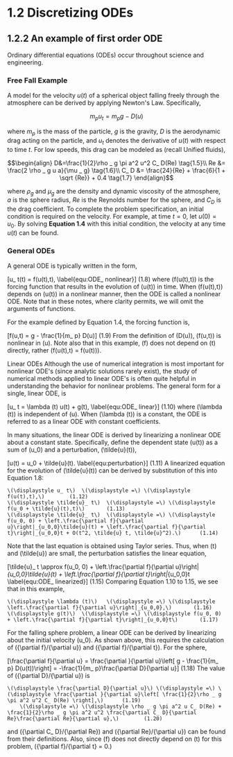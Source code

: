 # 1.2 Discretizing ODEs

## 1.2.2 An example of first order ODE

Ordinary differential equations (ODEs) occur throughout science and engineering.

### Free Fall Example

A model for the velocity $u(t)$ of a spherical object falling freely through the 
atmosphere can be derived by applying Newton's Law. Specifically,

$$ m_ p u_ t = m_ p g - D(u) \tag{1.4} $$

where $m_p$ is the mass of the particle, $g$ is the gravity, $D$ is the aerodynamic 
drag acting on the particle, and $u_t$ denotes the derivative of $u(t)$ with respect 
to time $t$. For low speeds, this drag can be modeled as (recall Unified fluids),

$$\begin{align}
D&=\frac{1}{2}\rho _ g \pi a^2 u^2 C_ D(Re) \tag{1.5}\\
Re &= \frac{2 \rho _ g u a}{\mu _ g} \tag{1.6}\\
C_ D &= \frac{24}{Re} + \frac{6}{1 + \sqrt  {Re}} + 0.4 \tag{1.7}
\end{align}$$

where $\rho _ g$ and $\mu _ g$ are the density and dynamic viscosity of the atmosphere, 
$a$ is the sphere radius, $Re$ is the Reynolds number for the sphere, and $C_ D$ is 
the drag coefficient. To complete the problem specification, an initial condition is 
required on the velocity. For example, at time $t=0$, let $u(0) = u_0$. By solving **Equation 1.4** 
with this initial condition, the velocity at any time $u(t)$ can be found.

### General ODEs

A general ODE is typically written in the form,

\[u_ t(t) = f(u(t),t), \label{equ:ODE_ nonlinear}\]	(1.8)
where \(f(u(t),t)\) is the forcing function that results in the evolution of \(u(t)\) in time. When \(f(u(t),t)\) depends on \(u(t)\) in a nonlinear manner, then the ODE is called a nonlinear ODE. Note that in these notes, where clarity permits, we will omit the arguments of functions.

For the example defined by Equation 1.4, the forcing function is,

\[f(u,t) = g - \frac{1}{m_ p} D(u)\]	(1.9)
From the definition of \(D(u)\), \(f(u,t)\) is nonlinear in \(u\). Note also that in this example, \(f\) does not depend on \(t\) directly, rather \(f(u(t),t) = f(u(t))\).

Linear ODEs
Although the use of numerical integration is most important for nonlinear ODE's (since analytic solutions rarely exist), the study of numerical methods applied to linear ODE's is often quite helpful in understanding the behavior for nonlinear problems. The general form for a single, linear ODE, is

\[u_ t = \lambda (t) u(t) + g(t), \label{equ:ODE_ linear}\]	(1.10)
where \(\lambda (t)\) is independent of \(u\). When \(\lambda (t)\) is a constant, the ODE is referred to as a linear ODE with constant coefficients.

In many situations, the linear ODE is derived by linearizing a nonlinear ODE about a constant state. Specifically, define the dependent state \(u(t)\) as a sum of \(u_0\) and a perturbation, \(\tilde{u}(t)\),

\[u(t) = u_0 + \tilde{u}(t). \label{equ:perturbation}\]	(1.11)
A linearized equation for the evolution of \(\tilde{u}(t)\) can be derived by substitution of this into Equation 1.8:

 	\(\displaystyle u_ t\)	\(\displaystyle =\)	\(\displaystyle f(u(t),t),\)	 	(1.12)
 	\(\displaystyle \tilde{u}_ t\)	\(\displaystyle =\)	\(\displaystyle f(u_0 + \tilde{u}(t),t)\)	 	(1.13)
 	\(\displaystyle \tilde{u}_ t\)	\(\displaystyle =\)	\(\displaystyle f(u_0, 0) + \left.\frac{\partial f}{\partial u}\right|_{u_0,0}\tilde{u}(t) + \left.\frac{\partial f}{\partial t}\right|_{u_0,0}t + O(t^2, \tilde{u} t, \tilde{u}^2).\)	 	(1.14)
Note that the last equation is obtained using Taylor series. Thus, when \(t\) and \(\tilde{u}\) are small, the perturbation satisfies the linear equation,

\[\tilde{u}_ t \approx f(u_0, 0) + \left.\frac{\partial f}{\partial u}\right|_{u_0,0}\tilde{u}(t) + \left.\frac{\partial f}{\partial t}\right|_{u_0,0}t \label{equ:ODE_ linearized}\]	(1.15)
Comparing Equation 1.10 to 1.15, we see that in this example,

 	\(\displaystyle \lambda (t)\)	\(\displaystyle =\)	\(\displaystyle \left.\frac{\partial f}{\partial u}\right|_{u_0,0},\)	 	(1.16)
 	\(\displaystyle g(t)\)	\(\displaystyle =\)	\(\displaystyle f(u_0, 0) + \left.\frac{\partial f}{\partial t}\right|_{u_0,0}t\)	 	(1.17)
For the falling sphere problem, a linear ODE can be derived by linearizing about the initial velocity \(u_0\). As shown above, this requires the calculation of \({\partial f}/{\partial u}\) and \({\partial f}/{\partial t}\). For the sphere,

\[\frac{\partial f}{\partial u} = \frac{\partial }{\partial u}\left[ g - \frac{1}{m_ p} D(u(t))\right] = -\frac{1}{m_ p}\frac{\partial D}{\partial u}\]	(1.18)
The value of \({\partial D}/{\partial u}\) is

 	\(\displaystyle \frac{\partial D}{\partial u}\)	\(\displaystyle =\)	\(\displaystyle \frac{\partial }{\partial u}\left[ \frac{1}{2}\rho _ g \pi a^2 u^2 C_ D(Re) \right],\)	 	(1.19)
 	 	\(\displaystyle =\)	\(\displaystyle \rho _ g \pi a^2 u C_ D(Re) + \frac{1}{2}\rho _ g \pi a^2 u^2 \frac{\partial C_ D}{\partial Re}\frac{\partial Re}{\partial u},\)	 	(1.20)
and \({\partial C_ D}/{\partial Re}\) and \({\partial Re}/{\partial u}\) can be found from their definitions. Also, since \(f\) does not directly depend on \(t\) for this problem, \({\partial f}/{\partial t} = 0.\)

